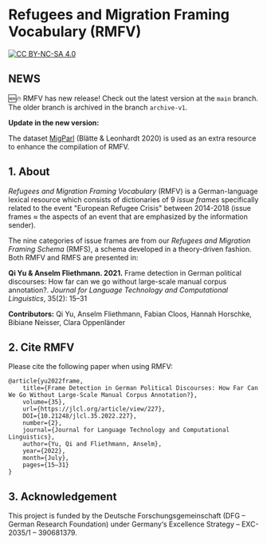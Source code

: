 # Refugees and Migration Framing Vocabulary (RMFV)

[![CC BY-NC-SA 4.0][cc-by-nc-sa-shield]][cc-by-nc-sa]

[cc-by-nc-sa]: http://creativecommons.org/licenses/by-nc-sa/4.0/
[cc-by-nc-sa-image]: https://licensebuttons.net/l/by-nc-sa/4.0/88x31.png
[cc-by-nc-sa-shield]: https://img.shields.io/badge/License-CC%20BY--NC--SA%204.0-lightgrey.svg

## NEWS
🆕🔥 RMFV has new release! Check out the latest version at the ```main``` branch. The older branch is archived in the branch ```archive-v1```.

**Update in the new version:**

The dataset [MigParl](https://polmine.github.io/MigParl/) (Blätte & Leonhardt 2020) is used as an extra resource to enhance the compilation of RMFV. 

## 1. About

*Refugees and Migration Framing Vocabulary* (RMFV) is a German-language lexical resource which consists of dictionaries of 9 *issue frames* specifically related to the event "European Refugee Crisis" between 2014-2018 (issue frames ≈ the aspects of an event that are emphasized by the information sender). 

The nine categories of issue frames are from our *Refugees and Migration Framing Schema* (RMFS), a schema developed in a theory-driven fashion. 
Both RMFV and RMFS are presented in: 

**Qi Yu & Anselm Fliethmann. 2021.** Frame detection in German political discourses: How far can we go without large-scale manual corpus annotation?. *Journal for Language Technology and Computational Linguistics*, 35(2): 15–31

**Contributors:**
Qi Yu, Anselm Fliethmann, Fabian Cloos, Hannah Horschke, Bibiane Neisser, Clara Oppenländer

## 2. Cite RMFV
Please cite the following paper when using RMFV:

    @article{yu2022frame, 
        title={Frame Detection in German Political Discourses: How Far Can We Go Without Large-Scale Manual Corpus Annotation?}, 
        volume={35}, 
        url={https://jlcl.org/article/view/227}, 
        DOI={10.21248/jlcl.35.2022.227}, 
        number={2}, 
        journal={Journal for Language Technology and Computational Linguistics}, 
        author={Yu, Qi and Fliethmann, Anselm}, 
        year={2022}, 
        month={July}, 
        pages={15–31}
    }

## 3. Acknowledgement
This project is funded by the Deutsche Forschungsgemeinschaft (DFG – German Research Foundation) under Germany‘s Excellence Strategy – EXC-2035/1 – 390681379.
